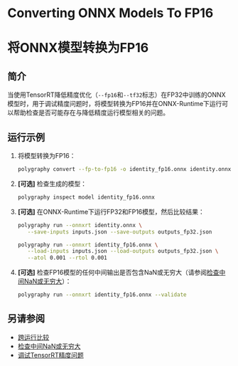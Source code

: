 # Converting ONNX Models To FP16

# 将ONNX模型转换为FP16

## 简介

当使用TensorRT降低精度优化（`--fp16`和`--tf32`标志）在FP32中训练的ONNX模型时，用于调试精度问题时，将模型转换为FP16并在ONNX-Runtime下运行可以帮助检查是否可能存在与降低精度运行模型相关的问题。

## 运行示例

1. 将模型转换为FP16：

   ```bash
   polygraphy convert --fp-to-fp16 -o identity_fp16.onnx identity.onnx
   ```

2. **[可选]** 检查生成的模型：

   ```bash
   polygraphy inspect model identity_fp16.onnx
   ```

3. **[可选]** 在ONNX-Runtime下运行FP32和FP16模型，然后比较结果：

   ```bash
   polygraphy run --onnxrt identity.onnx \
      --save-inputs inputs.json --save-outputs outputs_fp32.json
   ```

   ```bash
   polygraphy run --onnxrt identity_fp16.onnx \
      --load-inputs inputs.json --load-outputs outputs_fp32.json \
      --atol 0.001 --rtol 0.001
   ```

4. **[可选]** 检查FP16模型的任何中间输出是否包含NaN或无穷大（请参阅[检查中间NaN或无穷大](../../../cli/run/07_checking_nan_inf)）：

   ```bash
   polygraphy run --onnxrt identity_fp16.onnx --validate
   ```

## 另请参阅

* [跨运行比较](../../../cli/run/02_comparing_across_runs)
* [检查中间NaN或无穷大](../../../cli/run/07_checking_nan_inf)
* [调试TensorRT精度问题](../../../how-to/debug_accuracy.md)
